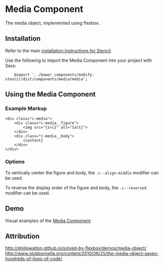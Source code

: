 # Media Component

The media object, implemented using flexbox.


## Installation

Refer to the main [installation instructions for Stencil](https://github.com/mobify/stencil#installation).

Use the following to import the Media Component into your project with Sass:

```
    @import '../bower_components/mobify-stencil/dist/components/media/media';
```

## Using the Media Component

### Example Markup

```
<div class="c-media">
    <div class="c-media__figure">
        <img src="{src}" alt="{alt}">
    </div>
    <div class="c-media__body">
        {content}
    </div>
</div>
```

### Options

To vertically center the figure and body, the `.c--align-middle` modifier can be used.

To reverse the display order of the figure and body, the `.c--reversed` modifier can be used.


## Demo

Visual examples of the [Media Component](https://mobify.github.io/stencil/visual/components/media/index.html)

## Attribution

http://philipwalton.github.io/solved-by-flexbox/demos/media-object/
http://www.stubbornella.org/content/2010/06/25/the-media-object-saves-hundreds-of-lines-of-code/
